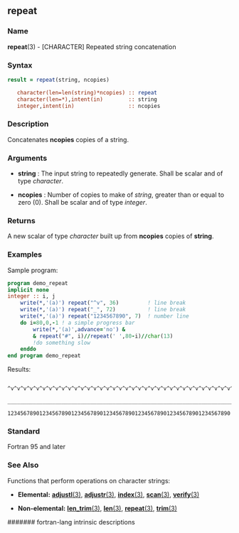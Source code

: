 ## repeat
### __Name__

__repeat__(3) - \[CHARACTER\] Repeated string concatenation


### __Syntax__
```fortran
result = repeat(string, ncopies)

   character(len=len(string)*ncopies) :: repeat
   character(len=*),intent(in)        :: string
   integer,intent(in)                 :: ncopies
```
### __Description__

Concatenates __ncopies__ copies of a string.

### __Arguments__

  - __string__
    : The input string to repeatedly generate.
    Shall be scalar and of type _character_.

  - __ncopies__
    : Number of copies to make of _string_, greater than or equal to zero (0).
    Shall be scalar and of type _integer_.

### __Returns__

A new scalar of type _character_ built up from __ncopies__ copies of __string__.

### __Examples__

Sample program:

```fortran
program demo_repeat
implicit none
integer :: i, j
    write(*,'(a)') repeat("^v", 36)         ! line break
    write(*,'(a)') repeat("_", 72)          ! line break
    write(*,'(a)') repeat("1234567890", 7)  ! number line
    do i=80,0,-1 ! a simple progress bar
        write(*,'(a)',advance='no') &
        & repeat("#", i)//repeat(' ',80-i)//char(13)
        !do something slow
    enddo
end program demo_repeat
```
  Results:
```
   ^v^v^v^v^v^v^v^v^v^v^v^v^v^v^v^v^v^v^v^v^v^v^v^v^v^v^v^v^v^v^v^v^v^v^v^v
   ________________________________________________________________________
   1234567890123456789012345678901234567890123456789012345678901234567890
```
### __Standard__

Fortran 95 and later

### __See Also__

Functions that perform operations on character strings:

  - __Elemental:__
    [__adjustl__(3)](ADJUSTL),
    [__adjustr__(3)](ADJUSTR),
    [__index__(3)](INDEX),
    [__scan__(3)](SCAN),
    [__verify__(3)](VERIFY)

  - __Non-elemental:__
    [__len\_trim__(3)](LEN_TRIM),
    [__len__(3)](LEN),
    [__repeat__(3)](REPEAT),
    [__trim__(3)](TRIM)

####### fortran-lang intrinsic descriptions
